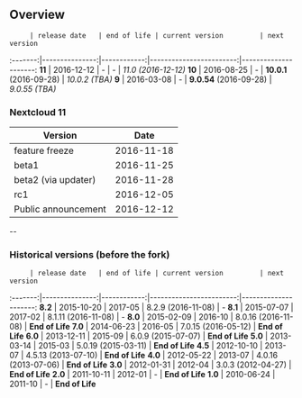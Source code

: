## Overview

         | release date   | end of life | current version         | next version
:-------:|---------------:|------------:|------------------------:|---------------------:
**11**   | 2016-12-12     | *-*         | *-*                     | *11.0 (2016-12-12)*
**10**   | 2016-08-25     | *-*         | **10.0.1** (2016-09-28) | *10.0.2 (TBA)*
**9**    | 2016-03-08     | *-*         | **9.0.54** (2016-09-28) | *9.0.55 (TBA)*

### Nextcloud 11

Version                     | Date
----------------------------|-----------
feature freeze              | 2016-11-18
beta1                       | 2016-11-25
beta2 (via updater)         | 2016-11-28
rc1                         | 2016-12-05
Public announcement         | 2016-12-12

--

### Historical versions (before the fork)
         | release date   | end of life | current version         | next version
:-------:|---------------:|------------:|------------------------:|---------------------:
**8.2**  | 2015-10-20     | 2017-05     | 8.2.9 (2016-11-08)      | *-*
**8.1**  | 2015-07-07     | 2017-02     | 8.1.11 (2016-11-08)     | *-*
**8.0**  | 2015-02-09     | 2016-10     | 8.0.16 (2016-11-08)     | **End of Life**
**7.0**  | 2014-06-23     | 2016-05     | 7.0.15 (2016-05-12)     | **End of Life**
**6.0**  | 2013-12-11     | 2015-09     | 6.0.9 (2015-07-07)      | **End of Life**
**5.0**  | 2013-03-14     | 2015-03     | 5.0.19 (2015-03-11)     | **End of Life**
**4.5**  | 2012-10-10     | 2013-07     | 4.5.13 (2013-07-10)     | **End of Life**
**4.0**  | 2012-05-22     | 2013-07     | 4.0.16 (2013-07-06)     | **End of Life**
**3.0**  | 2012-01-31     | 2012-04     | 3.0.3 (2012-04-27)      | **End of Life**
**2.0**  | 2011-10-11     | 2012-01     | *-*                     | **End of Life**
**1.0**  | 2010-06-24     | 2011-10     | *-*                     | **End of Life**